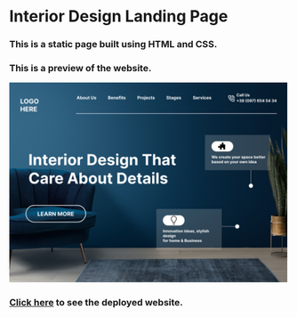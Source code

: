 # Interior Design Landing Page

### This is a static page built using HTML and CSS.

### This is a preview of the website.

![Interior Design Landing Page](./thumbnail.png)

### [Click here](https://interior-design-landing-page-melonlobo.vercel.app) to see the deployed website.
